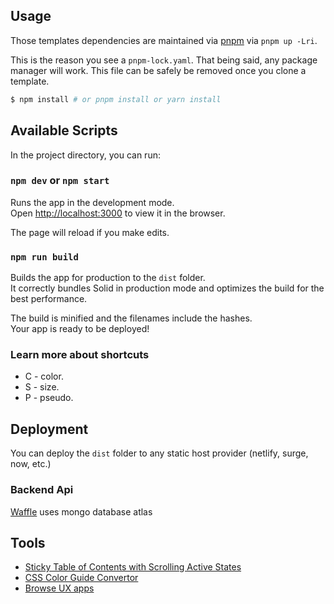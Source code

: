 ## Usage

Those templates dependencies are maintained via [pnpm](https://pnpm.io) via `pnpm up -Lri`.

This is the reason you see a `pnpm-lock.yaml`. That being said, any package manager will work. This file can be safely be removed once you clone a template.

```bash
$ npm install # or pnpm install or yarn install
```

## Available Scripts

In the project directory, you can run:

### `npm dev` or `npm start`

Runs the app in the development mode.<br>
Open [http://localhost:3000](http://localhost:3000) to view it in the browser.

The page will reload if you make edits.<br>

### `npm run build`

Builds the app for production to the `dist` folder.<br>
It correctly bundles Solid in production mode and optimizes the build for the best performance.

The build is minified and the filenames include the hashes.<br>
Your app is ready to be deployed!

### Learn more about shortcuts

- C - color.
- S - size.
- P - pseudo.

## Deployment

You can deploy the `dist` folder to any static host provider (netlify, surge, now, etc.)

### Backend Api

[Waffle](https://github.com/Manviel/Waffle) uses mongo database atlas

## Tools

- [Sticky Table of Contents with Scrolling Active States](https://css-tricks.com/sticky-table-of-contents-with-scrolling-active-states/)
- [CSS Color Guide Convertor](https://colorjs.io/apps/convert/?color=lime&precision=4)
- [Browse UX apps](https://mobbin.com/browse/ios/apps?sort=publishedAt)
